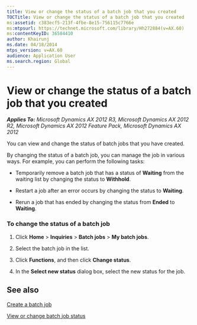 ```yaml
---
title: View or change the status of a batch job that you created
TOCTitle: View or change the status of a batch job that you created
ms:assetid: c383ecf5-213f-4fbe-8e15-756115c7766e
ms:mtpsurl: https://technet.microsoft.com/library/Hh272884(v=AX.60)
ms:contentKeyID: 36584410
author: Khairunj
ms.date: 04/18/2014
mtps_version: v=AX.60
audience: Application User
ms.search.region: Global
---
```


# View or change the status of a batch job that you created 


_**Applies To:** Microsoft Dynamics AX 2012 R3, Microsoft Dynamics AX 2012 R2, Microsoft Dynamics AX 2012 Feature Pack, Microsoft Dynamics AX 2012_

You can view and change the status of batch jobs that you have created.

By changing the status of a batch job, you can manage the job in various ways. For example, you can perform the following tasks:

  - Temporarily remove a batch job that has a status of **Waiting** from the waiting list by changing the status to **Withhold**.

  - Restart a job after an error occurs by changing the status to **Waiting**.

  - Rerun a job that has ended by changing the status from **Ended** to **Waiting**.

### To change the status of a batch job

1.  Click **Home** \> **Inquiries** \> **Batch jobs** \> **My batch jobs**.

2.  Select the batch job in the list.

3.  Click **Functions**, and then click **Change status**.

4.  In the **Select new status** dialog box, select the new status for the job.

## See also

[Create a batch job](create-a-batch-job.md)

[View or change batch job status](view-or-change-batch-job-status.md)

  


